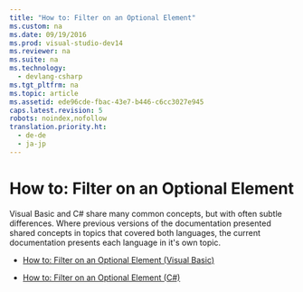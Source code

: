 ```yaml
---
title: "How to: Filter on an Optional Element"
ms.custom: na
ms.date: 09/19/2016
ms.prod: visual-studio-dev14
ms.reviewer: na
ms.suite: na
ms.technology: 
  - devlang-csharp
ms.tgt_pltfrm: na
ms.topic: article
ms.assetid: ede96cde-fbac-43e7-b446-c6cc3027e945
caps.latest.revision: 5
robots: noindex,nofollow
translation.priority.ht: 
  - de-de
  - ja-jp
---
```

# How to: Filter on an Optional Element
Visual Basic and C# share many common concepts, but with often subtle differences. Where previous versions of the documentation presented shared concepts in topics that covered both languages, the current documentation presents each language in it's own topic.  
  
-   [How to: Filter on an Optional Element (Visual Basic)](../Topic/How%20to:%20Filter%20on%20an%20Optional%20Element%20\(Visual%20Basic\).md)  
  
-   [How to: Filter on an Optional Element (C#)](../Topic/How%20to:%20Filter%20on%20an%20Optional%20Element%20\(C%23\).md)